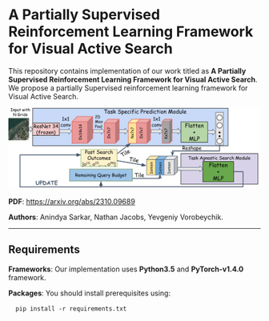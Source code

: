# A Partially Supervised Reinforcement Learning Framework for Visual Active Search
This repository contains implementation of our work titled as __A Partially Supervised Reinforcement Learning Framework for Visual Active Search__. We propose a partially Supervised reinforcement learning framework for Visual Active Search. 

<img src="./figures/framework.png" alt="WAMI_Positives" style="width: 200p;"/>

**PDF**: https://arxiv.org/abs/2310.09689

**Authors**: Anindya Sarkar, Nathan Jacobs, Yevgeniy Vorobeychik.

-------------------------------------------------------------------------------------
## Requirements
**Frameworks**: Our implementation uses **Python3.5** and **PyTorch-v1.4.0** framework.

**Packages**: You should install prerequisites using:
```shell
  pip install -r requirements.txt
```
